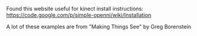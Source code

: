 Found this website useful for kinect install instructions:  https://code.google.com/p/simple-openni/wiki/Installation

A lot of these examples are from "Making Things See" by Greg Borenstein